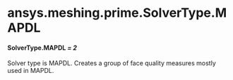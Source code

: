 # ansys.meshing.prime.SolverType.MAPDL

#### SolverType.MAPDL *= 2*

Solver type is MAPDL. Creates a group of face quality measures mostly used in MAPDL.

<!-- !! processed by numpydoc !! -->

